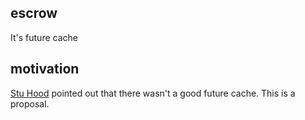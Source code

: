 ## escrow
It's future cache

## motivation
[Stu Hood][0] pointed out that there wasn't a good future cache.  This is a proposal.

[0]: https://github.com/stuhood
